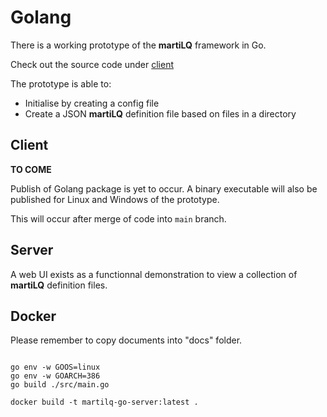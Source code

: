 # Golang

There is a working prototype of the **martiLQ** framework in Go.

Check out the source code under [client](client/)

The prototype is able to:

 * Initialise by creating a config file
 * Create a JSON **martiLQ** definition file based on files in a directory


## Client

__TO COME__

Publish of Golang package is yet to occur. A binary executable will also be
published for Linux and Windows of the prototype. 

This will occur after merge of code into ``main`` branch.

## Server

A web UI exists as a functionnal demonstration to view a collection of
**martiLQ** definition files.

## Docker

Please remember to copy documents into "docs" folder.

```

go env -w GOOS=linux
go env -w GOARCH=386
go build ./src/main.go

docker build -t martilq-go-server:latest .
```
